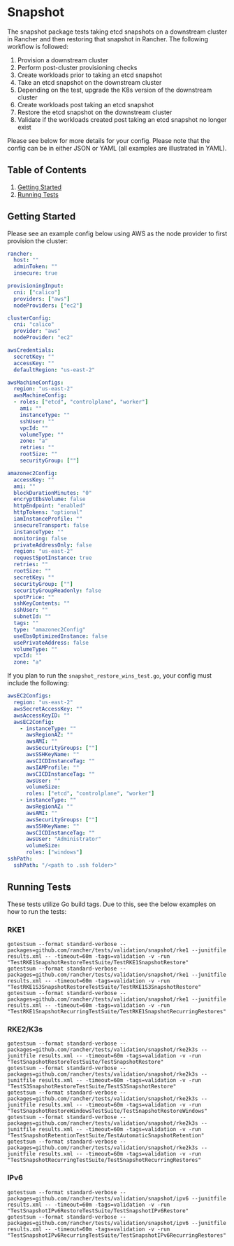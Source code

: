 # Snapshot

The snapshot package tests taking etcd snapshots on a downstream cluster in Rancher and then restoring that snapshot in Rancher. The following workflow is followed:

1. Provision a downstream cluster
2. Perform post-cluster provisioning checks
3. Create workloads prior to taking an etcd snapshot
4. Take an etcd snapshot on the downstream cluster
5. Depending on the test, upgrade the K8s version of the downstream cluster
6. Create workloads post taking an etcd snapshot
7. Restore the etcd snapshot on the downstream cluster
8. Validate if the workloads created post taking an etcd snapshot no longer exist

Please see below for more details for your config. Please note that the config can be in either JSON or YAML (all examples are illustrated in YAML).

## Table of Contents
1. [Getting Started](#Getting-Started)
2. [Running Tests](#Running-Tests)

## Getting Started
Please see an example config below using AWS as the node provider to first provision the cluster:

```yaml
rancher:
  host: ""
  adminToken: ""
  insecure: true

provisioningInput:
  cni: ["calico"]
  providers: ["aws"]
  nodeProviders: ["ec2"]

clusterConfig:
  cni: "calico"
  provider: "aws"
  nodeProvider: "ec2"

awsCredentials:
  secretKey: ""
  accessKey: ""
  defaultRegion: "us-east-2"

awsMachineConfigs:
  region: "us-east-2"
  awsMachineConfig:
  - roles: ["etcd", "controlplane", "worker"]
    ami: ""
    instanceType: ""
    sshUser: ""
    vpcId: ""
    volumeType: ""
    zone: "a"
    retries: ""
    rootSize: ""
    securityGroup: [""]

amazonec2Config:
  accessKey: ""
  ami: ""
  blockDurationMinutes: "0"
  encryptEbsVolume: false
  httpEndpoint: "enabled"
  httpTokens: "optional"
  iamInstanceProfile: ""
  insecureTransport: false
  instanceType: ""
  monitoring: false
  privateAddressOnly: false
  region: "us-east-2"
  requestSpotInstance: true
  retries: ""
  rootSize: ""
  secretKey: ""
  securityGroup: [""]
  securityGroupReadonly: false
  spotPrice: ""
  sshKeyContents: ""
  sshUser: ""
  subnetId: ""
  tags: ""
  type: "amazonec2Config"
  useEbsOptimizedInstance: false
  usePrivateAddress: false
  volumeType: ""
  vpcId: ""
  zone: "a"
```

If you plan to run the `snapshot_restore_wins_test.go`, your config must include the following:

```yaml
awsEC2Configs:
  region: "us-east-2"
  awsSecretAccessKey: ""
  awsAccessKeyID: ""
  awsEC2Config:
    - instanceType: ""
      awsRegionAZ: ""
      awsAMI: ""
      awsSecurityGroups: [""]
      awsSSHKeyName: ""
      awsCICDInstanceTag: ""
      awsIAMProfile: ""
      awsCICDInstanceTag: ""
      awsUser: ""
      volumeSize: 
      roles: ["etcd", "controlplane", "worker"]
    - instanceType: ""
      awsRegionAZ: ""
      awsAMI: ""
      awsSecurityGroups: [""]
      awsSSHKeyName: ""
      awsCICDInstanceTag: ""
      awsUser: "Administrator"
      volumeSize: 
      roles: ["windows"]
sshPath: 
  sshPath: "/<path to .ssh folder>"
```

## Running Tests

These tests utilize Go build tags. Due to this, see the below examples on how to run the tests:

### RKE1
`gotestsum --format standard-verbose --packages=github.com/rancher/tests/validation/snapshot/rke1 --junitfile results.xml -- -timeout=60m -tags=validation -v -run "TestRKE1SnapshotRestoreTestSuite/TestRKE1SnapshotRestore"` \
`gotestsum --format standard-verbose --packages=github.com/rancher/tests/validation/snapshot/rke1 --junitfile results.xml -- -timeout=60m -tags=validation -v -run "TestRKE1S3SnapshotRestoreTestSuite/TestRKE1S3SnapshotRestore"` \
`gotestsum --format standard-verbose --packages=github.com/rancher/tests/validation/snapshot/rke1 --junitfile results.xml -- -timeout=60m -tags=validation -v -run "TestRKE1SnapshotRecurringTestSuite/TestRKE1SnapshotRecurringRestores"`

### RKE2/K3s
`gotestsum --format standard-verbose --packages=github.com/rancher/tests/validation/snapshot/rke2k3s --junitfile results.xml -- -timeout=60m -tags=validation -v -run "TestSnapshotRestoreTestSuite/TestSnapshotRestore"` \
`gotestsum --format standard-verbose --packages=github.com/rancher/tests/validation/snapshot/rke2k3s --junitfile results.xml -- -timeout=60m -tags=validation -v -run "TestS3SnapshotRestoreTestSuite/TestS3SnapshotRestore"` \
`gotestsum --format standard-verbose --packages=github.com/rancher/tests/validation/snapshot/rke2k3s --junitfile results.xml -- -timeout=60m -tags=validation -v -run "TestSnapshotRestoreWindowsTestSuite/TestSnapshotRestoreWindows"` \
`gotestsum --format standard-verbose --packages=github.com/rancher/tests/validation/snapshot/rke2k3s --junitfile results.xml -- -timeout=60m -tags=validation -v -run "TestSnapshotRetentionTestSuite/TestAutomaticSnapshotRetention"` \
`gotestsum --format standard-verbose --packages=github.com/rancher/tests/validation/snapshot/rke2k3s --junitfile results.xml -- -timeout=60m -tags=validation -v -run "TestSnapshotRecurringTestSuite/TestSnapshotRecurringRestores"`

### IPv6
`gotestsum --format standard-verbose --packages=github.com/rancher/tests/validation/snapshot/ipv6 --junitfile results.xml -- -timeout=60m -tags=validation -v -run "TestSnapshotIPv6RestoreTestSuite/TestSnapshotIPv6Restore"` \
`gotestsum --format standard-verbose --packages=github.com/rancher/tests/validation/snapshot/ipv6 --junitfile results.xml -- -timeout=60m -tags=validation -v -run "TestSnapshotIPv6RecurringTestSuite/TestSnapshotIPv6RecurringRestores"`